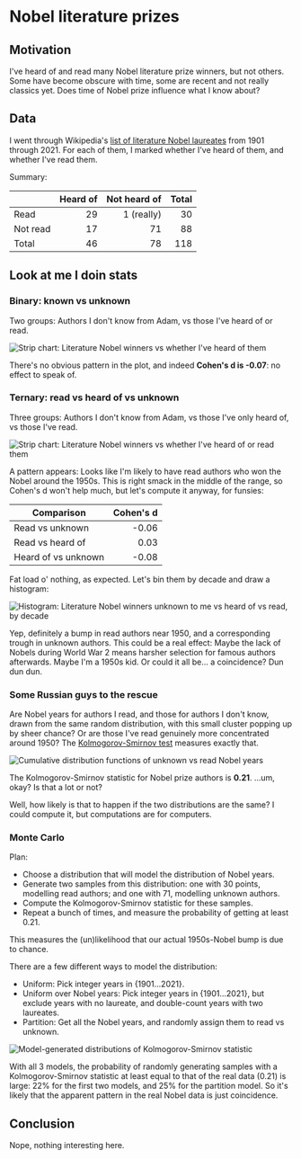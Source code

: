 # Nobel literature prizes

## Motivation

I've heard of and read many Nobel literature prize winners, but not others. Some have become obscure with time, some are recent and not really classics yet. Does time of Nobel prize influence what I know about?

## Data

I went through Wikipedia's [list of literature Nobel laureates](https://en.wikipedia.org/wiki/List_of_Nobel_laureates_in_Literature#Laureates) from 1901 through 2021. For each of them, I marked whether I've heard of them, and whether I've read them.

Summary:

|          | Heard of | Not heard of | Total |
|----------|---------:|-------------:|------:|
| Read     |       29 |   1 (really) |    30 |
| Not read |       17 |           71 |    88 |
| Total    |       46 |           78 |   118 |


## Look at me I doin stats

### Binary: known vs unknown

Two groups: Authors I don't know from Adam, vs those I've heard of or read.

![Strip chart: Literature Nobel winners vs whether I've heard of them](./nobel_binary.png)

There's no obvious pattern in the plot, and indeed **Cohen's d is -0.07**: no effect to speak of.

### Ternary: read vs heard of vs unknown

Three groups: Authors I don't know from Adam, vs those I've only heard of, vs those I've read.

![Strip chart: Literature Nobel winners vs whether I've heard of or read them](./nobel_ternary.png)

A pattern appears: Looks like I'm likely to have read authors who won the Nobel around the 1950s. This is right smack in the middle of the range, so Cohen's d won't help much, but let's compute it anyway, for funsies:

| Comparison          | Cohen's d |
|---------------------|----------:|
| Read vs unknown     |     -0.06 |
| Read vs heard of    |      0.03 |
| Heard of vs unknown |     -0.08 |


Fat load o' nothing, as expected. Let's bin them by decade and draw a histogram:

![Histogram: Literature Nobel winners unknown to me vs heard of vs read, by decade](./nobel_histogram.png)

Yep, definitely a bump in read authors near 1950, and a corresponding trough in unknown authors. This could be a real effect: Maybe the lack of Nobels during World War 2 means harsher selection for famous authors afterwards. Maybe I'm a 1950s kid. Or could it all be… a coincidence? Dun dun dun.

### Some Russian guys to the rescue

Are Nobel years for authors I read, and those for authors I don't know, drawn from the same random distribution, with this small cluster popping up by sheer chance? Or are those I've read genuinely more concentrated around 1950? The [Kolmogorov-Smirnov test](https://en.wikipedia.org/wiki/Kolmogorov%E2%80%93Smirnov_test) measures exactly that.

![Cumulative distribution functions of unknown vs read Nobel years](./nobel_ks.png)

The Kolmogorov-Smirnov statistic for Nobel prize authors is **0.21**. …um, okay? Is that a lot or not?

Well, how likely is that to happen if the two distributions are the same? I could compute it, but computations are for computers.

### Monte Carlo

Plan:

* Choose a distribution that will model the distribution of Nobel years.
* Generate two samples from this distribution: one with 30 points, modelling read authors; and one with 71, modelling unknown authors.
* Compute the Kolmogorov-Smirnov statistic for these samples.
* Repeat a bunch of times, and measure the probability of getting at least 0.21.

This measures the (un)likelihood that our actual 1950s-Nobel bump is due to chance.

There are a few different ways to model the distribution:

* Uniform: Pick integer years in {1901…2021}.
* Uniform over Nobel years: Pick integer years in {1901…2021}, but exclude years with no laureate, and double-count years with two laureates.
* Partition: Get all the Nobel years, and randomly assign them to read vs unknown.

![Model-generated distributions of Kolmogorov-Smirnov statistic](./nobel_monte_carlo.png)

With all 3 models, the probability of randomly generating samples with a Kolmogorov-Smirnov statistic at least equal to that of the real data (0.21) is large: 22% for the first two models, and 25% for the partition model. So it's likely that the apparent pattern in the real Nobel data is just coincidence.

## Conclusion

Nope, nothing interesting here.
